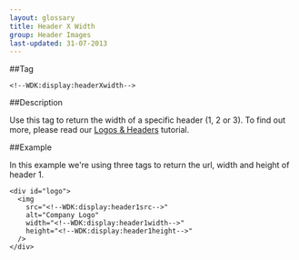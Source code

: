 ```yaml
---
layout: glossary
title: Header X Width
group: Header Images
last-updated: 31-07-2013
---
```


##Tag

`<!--WDK:display:headerXwidth-->`

##Description

Use this tag to return the width of a specific header (1, 2 or 3). To find out more, please read our [Logos & Headers](/pages/tutorials/10header-images) tutorial.

##Example

In this example we're using three tags to return the url, width and height of header 1.

```
<div id="logo">
  <img
    src="<!--WDK:display:header1src-->"
    alt="Company Logo"
    width="<!--WDK:display:header1width-->"
    height="<!--WDK:display:header1height-->"
  />
</div>
```
